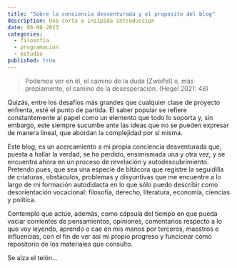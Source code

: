 ```yaml
---
title: "Sobre la conciencia desventurada y el proposito del blog"
description: Una corta e insipida introduccion
date: 08-08-2023
categories:
  - filosofia
  - programacion
  - estudio
published: true
---
```


> Podemos ver en él, el camino de la duda [Zweifel] o, más propiamente, el camino de la desesperación. (Hegel 2021: 48)

Quizás, entre los desafíos más grandes que cualquier clase de proyecto enfrenta, esté el punto de partida. El saber popular se refiere constantemente al papel como un elemento que todo lo soporta y, sin embargo, este siempre sucumbe ante las ideas que no se pueden expresar de manera lineal, que abordan la complejidad por sí misma.

Este blog, es un acercamiento a mi propia conciencia desventurada que, puesta a hallar la verdad, se ha perdido, ensimismada una y otra vez, y se encuentra ahora en un proceso de revelación y autodescubrimiento. Pretendo pues, que sea una especie de bitácora que registre la seguidilla de criaturas, obstáculos, problemas y disyuntivas que me encuentre a lo largo de mi formación autodidacta en lo que sólo puedo describir como desorientación vocacional: filosofía, derecho, literatura, economía, ciencias y política.

Contemplo que actúe, además, como cápsula del tiempo en que pueda vaciar corrientes de pensamientos, opiniones, comentarios respecto a lo que voy leyendo, aprendo o cae en mis manos por terceros, maestros e influencias, con el fin de ver asi mi propio progreso y funcionar como repositorio de los materiales que consulto.

Se alza el telón…
